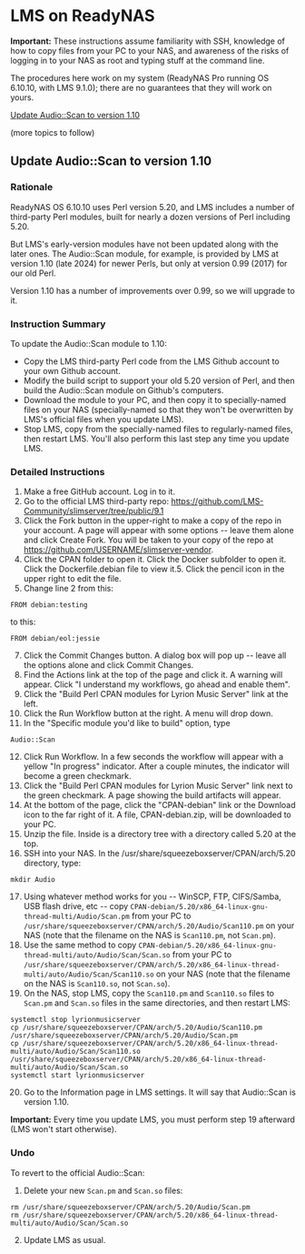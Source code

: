 # LMS on ReadyNAS

**Important:** These instructions assume familiarity with SSH, knowledge of how to copy files from your PC to your NAS, and awareness of the risks of logging in to your NAS as root and typing stuff at the command line.

The procedures here work on my system (ReadyNAS Pro running OS 6.10.10, with LMS 9.1.0); there are no guarantees that they will work on yours.

[Update Audio::Scan to version 1.10](#update-audio-scan-to-version-110)

(more topics to follow)

## Update Audio::Scan to version 1.10

### Rationale

ReadyNAS OS 6.10.10 uses Perl version 5.20, and LMS includes a number of third-party Perl modules, built for nearly a dozen versions of Perl including 5.20.

But LMS's early-version modules have not been updated along with the later ones. The Audio::Scan module, for example, is provided by LMS at version 1.10 (late 2024) for newer Perls, but only at version 0.99 (2017) for our old Perl.

Version 1.10 has a number of improvements over 0.99, so we will upgrade to it.

### Instruction Summary

To update the Audio::Scan module to 1.10:

- Copy the LMS third-party Perl code from the LMS Github account to your own Github account.
- Modify the build script to support your old 5.20 version of Perl, and then build the Audio::Scan module on Github's computers.
- Download the module to your PC, and then copy it to specially-named files on your NAS (specially-named so that they won't be overwritten by LMS's official files when you update LMS).
- Stop LMS, copy from the specially-named files to regularly-named files, then restart LMS. You'll also perform this last step any time you update LMS.

### Detailed Instructions

1. Make a free GitHub account. Log in to it.
2. Go to the official LMS third-party repo: https://github.com/LMS-Community/slimserver/tree/public/9.1
3. Click the Fork button in the upper-right to make a copy of the repo in your account. A page will appear with some options -- leave them alone and click Create Fork. You will be taken to your copy of the repo at https://github.com/USERNAME/slimserver-vendor.
4. Click the CPAN folder to open it. Click the Docker subfolder to open it. Click the Dockerfile.debian file to view it.5. Click the pencil icon in the upper right to edit the file.
6. Change line 2 from this:
```
FROM debian:testing
```
to this:
```
FROM debian/eol:jessie
```
7. Click the Commit Changes button. A dialog box will pop up -- leave all the options alone and click Commit Changes.
8. Find the Actions link at the top of the page and click it. A warning will appear. Click "I understand my workflows, go ahead and enable them".
9. Click the "Build Perl CPAN modules for Lyrion Music Server" link at the left.
10. Click the Run Workflow button at the right. A menu will drop down.
11. In the "Specific module you'd like to build" option, type
```
Audio::Scan
```
12. Click Run Workflow. In a few seconds the workflow will appear with a yellow "In progress" indicator. After a couple minutes, the indicator will become a green checkmark.
13. Click the "Build Perl CPAN modules for Lyrion Music Server" link next to the green checkmark. A page showing the build artifacts will appear.
14. At the bottom of the page, click the "CPAN-debian" link or the Download icon to the far right of it. A file, CPAN-debian.zip, will be downloaded to your PC.
15. Unzip the file. Inside is a directory tree with a directory called 5.20 at the top.
16. SSH into your NAS. In the /usr/share/squeezeboxserver/CPAN/arch/5.20 directory, type:
```
mkdir Audio
```
17. Using whatever method works for you -- WinSCP, FTP, CIFS/Samba, USB flash drive, etc -- copy `CPAN-debian/5.20/x86_64-linux-gnu-thread-multi/Audio/Scan.pm` from your PC to `/usr/share/squeezeboxserver/CPAN/arch/5.20/Audio/Scan110.pm` on your NAS (note that the filename on the NAS is `Scan110.pm`, not `Scan.pm`).
18. Use the same method to copy `CPAN-debian/5.20/x86_64-linux-gnu-thread-multi/auto/Audio/Scan/Scan.so` from your PC to `/usr/share/squeezeboxserver/CPAN/arch/5.20/x86_64-linux-thread-multi/auto/Audio/Scan/Scan110.so` on your NAS (note that the filename on the NAS is `Scan110.so`, not `Scan.so`).
19. On the NAS, stop LMS, copy the `Scan110.pm` and `Scan110.so` files to `Scan.pm` and `Scan.so` files in the same directories, and then restart LMS:
```
systemctl stop lyrionmusicserver
cp /usr/share/squeezeboxserver/CPAN/arch/5.20/Audio/Scan110.pm /usr/share/squeezeboxserver/CPAN/arch/5.20/Audio/Scan.pm
cp /usr/share/squeezeboxserver/CPAN/arch/5.20/x86_64-linux-thread-multi/auto/Audio/Scan/Scan110.so /usr/share/squeezeboxserver/CPAN/arch/5.20/x86_64-linux-thread-multi/auto/Audio/Scan/Scan.so
systemctl start lyrionmusicserver
```
20. Go to the Information page in LMS settings. It will say that Audio::Scan is version 1.10.

**Important:** Every time you update LMS, you must perform step 19 afterward (LMS won't start otherwise).

### Undo
To revert to the official Audio::Scan:

1. Delete your new `Scan.pm` and `Scan.so` files:
```
rm /usr/share/squeezeboxserver/CPAN/arch/5.20/Audio/Scan.pm
rm /usr/share/squeezeboxserver/CPAN/arch/5.20/x86_64-linux-thread-multi/auto/Audio/Scan/Scan.so
```
2. Update LMS as usual.
